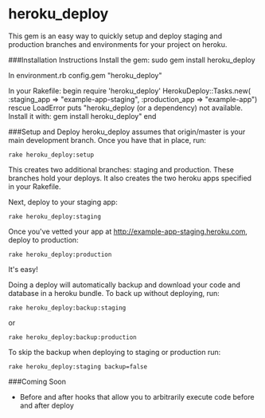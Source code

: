 # heroku_deploy
This gem is an easy way to quickly setup and
deploy staging and production branches and environments for
your project on heroku.

###Installation Instructions
Install the gem:
    sudo gem install heroku_deploy

In environment.rb
    config.gem "heroku_deploy"

In your Rakefile:
    begin
      require 'heroku_deploy'
      HerokuDeploy::Tasks.new(
          :staging_app => "example-app-staging",
          :production_app => "example-app")
    rescue LoadError
      puts "heroku_deploy (or a dependency) not available. Install it with: gem install heroku_deploy"
    end

###Setup and Deploy
heroku_deploy assumes that origin/master is your main development branch.  Once you have that in place, run:

    rake heroku_deploy:setup

This creates two additional branches: staging and production.  These branches hold your deploys.
It also creates the two heroku apps specified in your Rakefile.

Next, deploy to your staging app:

    rake heroku_deploy:staging

Once you've vetted your app at http://example-app-staging.heroku.com, deploy to production:

    rake heroku_deploy:production

It's easy!

Doing a deploy will automatically backup and download your code and database in a heroku bundle.
To back up without deploying, run:

    rake heroku_deploy:backup:staging

or

    rake heroku_deploy:backup:production

To skip the backup when deploying to staging or production run:

    rake heroku_deploy:staging backup=false

###Coming Soon
* Before and after hooks that allow you to arbitrarily execute code before and after deploy
